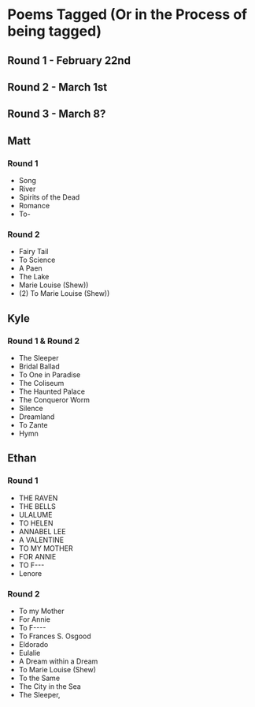 # Poems Tagged (Or in the Process of being tagged)

## Round 1 - February 22nd
## Round 2 - March 1st
## Round 3 - March 8?

## Matt
### Round 1
* Song
* River
* Spirits of the Dead
* Romance
* To-
### Round 2
* Fairy Tail
* To Science
* A Paen
* The Lake
* Marie Louise (Shew))
* (2) To Marie Louise (Shew))

## Kyle
### Round 1 & Round 2
* The Sleeper
* Bridal Ballad
* To One in Paradise
* The Coliseum
* The Haunted Palace
* The Conqueror Worm
* Silence
* Dreamland
* To Zante
* Hymn

## Ethan
### Round 1
* THE RAVEN
* THE BELLS
* ULALUME
* TO HELEN
* ANNABEL LEE
* A VALENTINE
* TO MY MOTHER
* FOR ANNIE
* TO F---
* Lenore

### Round 2
* To my Mother
* For Annie
* To F----
* To Frances S. Osgood
* Eldorado
* Eulalie
* A Dream within a Dream
* To Marie Louise (Shew)
* To the Same
* The City in the Sea
* The Sleeper,